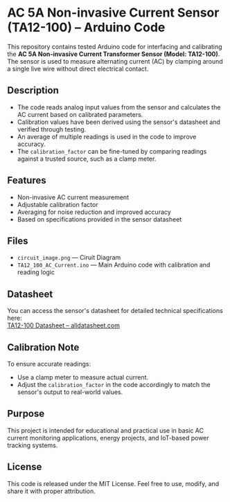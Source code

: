 # AC 5A Non-invasive Current Sensor (TA12-100) – Arduino Code

This repository contains tested Arduino code for interfacing and calibrating the **AC 5A Non-invasive Current Transformer Sensor (Model: TA12-100)**. The sensor is used to measure alternating current (AC) by clamping around a single live wire without direct electrical contact.

## Description

- The code reads analog input values from the sensor and calculates the AC current based on calibrated parameters.
- Calibration values have been derived using the sensor's datasheet and verified through testing.
- An average of multiple readings is used in the code to improve accuracy.
- The `calibration_factor` can be fine-tuned by comparing readings against a trusted source, such as a clamp meter.

## Features

- Non-invasive AC current measurement
- Adjustable calibration factor
- Averaging for noise reduction and improved accuracy
- Based on specifications provided in the sensor datasheet

## Files

- `circuit_image.png` — Ciruit Diagram 
- `TA12_100_AC_Current.ino` — Main Arduino code with calibration and reading logic

## Datasheet

You can access the sensor's datasheet for detailed technical specifications here:  
[TA12-100 Datasheet – alldatasheet.com](https://www.alldatasheet.com/datasheet-pdf/download/1159415/YHDC/TA12-100.html)

## Calibration Note

To ensure accurate readings:
- Use a clamp meter to measure actual current.
- Adjust the `calibration_factor` in the code accordingly to match the sensor's output to real-world values.

## Purpose

This project is intended for educational and practical use in basic AC current monitoring applications, energy projects, and IoT-based power tracking systems.

## License

This code is released under the MIT License. Feel free to use, modify, and share it with proper attribution.
